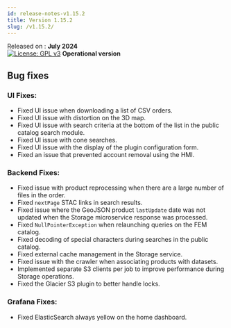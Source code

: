 ```yaml
---
id: release-notes-v1.15.2
title: Version 1.15.2
slug: /v1.15.2/
---
```


Released on : **July 2024**  
[![License: GPL v3](https://img.shields.io/badge/License-GPLv3-blue.svg)](https://www.gnu.org/licenses/gpl-3.0)
**Operational version**

## Bug fixes

### UI Fixes:

- Fixed UI issue when downloading a list of CSV orders.
- Fixed UI issue with distortion on the 3D map.
- Fixed UI issue with search criteria at the bottom of the list in the public catalog search module.
- Fixed UI issue with cone searches.
- Fixed UI issue with the display of the plugin configuration form.
- Fixed an issue that prevented account removal using the HMI.

### Backend Fixes:

- Fixed issue with product reprocessing when there are a large number of files in the order.
- Fixed `nextPage` STAC links in search results.
- Fixed issue where the GeoJSON product `lastUpdate` date was not updated when the Storage microservice response was processed.
- Fixed `NullPointerException` when relaunching queries on the FEM catalog.
- Fixed decoding of special characters during searches in the public catalog.
- Fixed external cache management in the Storage service.
- Fixed issue with the crawler when associating products with datasets.
- Implemented separate S3 clients per job to improve performance during Storage operations.
- Fixed the Glacier S3 plugin to better handle locks.

### Grafana Fixes:

- Fixed ElasticSearch always yellow on the home dashboard.
